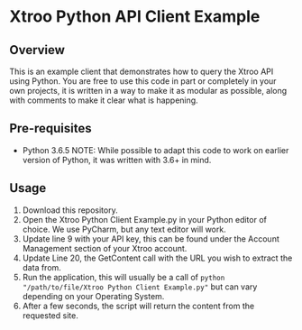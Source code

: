 # Xtroo Python API Client Example
## Overview
This is an example client that demonstrates how to query the Xtroo API using Python. You are free to use this code in part or completely in your own projects, it is written in a way to make it as modular as possible, along with comments to make it clear what is happening.

## Pre-requisites
* Python 3.6.5
NOTE: While possible to adapt this code to work on earlier version of Python, it was written with 3.6+ in mind.

## Usage
1. Download this repository.
1. Open the Xtroo Python Client Example.py in your Python editor of choice. We use PyCharm, but any text editor will work.
1. Update line 9 with your API key, this can be found under the Account Management section of your Xtroo account.
1. Update Line 20, the GetContent call with the URL you wish to extract the data from. 
1. Run the application, this will usually be a call of `python "/path/to/file/Xtroo Python Client Example.py"` but can vary depending on your Operating System.
1. After a few seconds, the script will return the content from the requested site.
